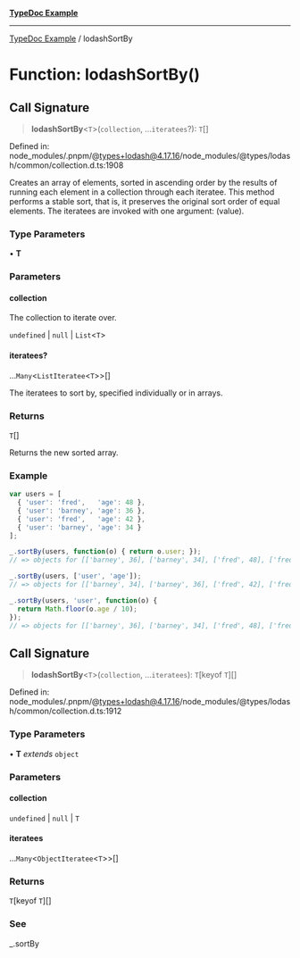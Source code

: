 [**TypeDoc Example**](../README.md)

***

[TypeDoc Example](../globals.md) / lodashSortBy

# Function: lodashSortBy()

## Call Signature

> **lodashSortBy**\<`T`\>(`collection`, ...`iteratees`?): `T`[]

Defined in: node\_modules/.pnpm/@types+lodash@4.17.16/node\_modules/@types/lodash/common/collection.d.ts:1908

Creates an array of elements, sorted in ascending order by the results of
running each element in a collection through each iteratee. This method
performs a stable sort, that is, it preserves the original sort order of
equal elements. The iteratees are invoked with one argument: (value).

### Type Parameters

• **T**

### Parameters

#### collection

The collection to iterate over.

`undefined` | `null` | `List`\<`T`\>

#### iteratees?

...`Many`\<`ListIteratee`\<`T`\>\>[]

The iteratees to sort by, specified individually or in arrays.

### Returns

`T`[]

Returns the new sorted array.

### Example

```ts
var users = [
  { 'user': 'fred',   'age': 48 },
  { 'user': 'barney', 'age': 36 },
  { 'user': 'fred',   'age': 42 },
  { 'user': 'barney', 'age': 34 }
];

_.sortBy(users, function(o) { return o.user; });
// => objects for [['barney', 36], ['barney', 34], ['fred', 48], ['fred', 42]]

_.sortBy(users, ['user', 'age']);
// => objects for [['barney', 34], ['barney', 36], ['fred', 42], ['fred', 48]]

_.sortBy(users, 'user', function(o) {
  return Math.floor(o.age / 10);
});
// => objects for [['barney', 36], ['barney', 34], ['fred', 48], ['fred', 42]]
```

## Call Signature

> **lodashSortBy**\<`T`\>(`collection`, ...`iteratees`): `T`\[keyof `T`\][]

Defined in: node\_modules/.pnpm/@types+lodash@4.17.16/node\_modules/@types/lodash/common/collection.d.ts:1912

### Type Parameters

• **T** *extends* `object`

### Parameters

#### collection

`undefined` | `null` | `T`

#### iteratees

...`Many`\<`ObjectIteratee`\<`T`\>\>[]

### Returns

`T`\[keyof `T`\][]

### See

_.sortBy
